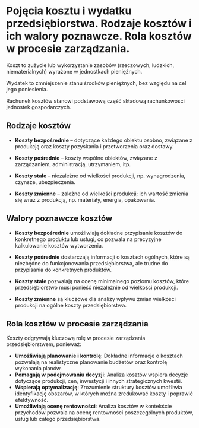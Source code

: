# Pojęcia kosztu i wydatku przedsiębiorstwa. Rodzaje kosztów i ich walory poznawcze. Rola kosztów w procesie zarządzania.

Koszt to zużycie lub wykorzystanie zasobów (rzeczowych, ludzkich, niematerialnych) wyrażone w jednostkach pieniężnych.

Wydatek to zmniejszenie stanu środków pieniężnych, bez względu na cel jego poniesienia.

Rachunek kosztów stanowi podstawową część składową rachunkowości jednostek gospodarczych.

## Rodzaje kosztów

- **Koszty bezpośrednie** – dotyczące każdego obiektu osobno, związane z produkcją oraz koszty pozyskania i
  przetworzenia oraz dostawy.
- **Koszty pośrednie** – koszty wspólne obiektów, związane z zarządzaniem, administracją, utrzymaniem, itp.

- **Koszty stałe** – niezależne od wielkości produkcji, np. wynagrodzenia, czynsze, ubezpieczenia.
- **Koszty zmienne** – zależne od wielkości produkcji; ich wartość zmienia się wraz z produkcją, np. materiały, energia,
  opakowania.

## Walory poznawcze kosztów

- **Koszty bezpośrednie** umożliwiają dokładne przypisanie kosztów do konkretnego produktu lub usługi, co pozwala na
  precyzyjne kalkulowanie kosztów wytworzenia.
- **Koszty pośrednie** dostarczają informacji o kosztach ogólnych, które są niezbędne do funkcjonowania
  przedsiębiorstwa, ale trudne do przypisania do konkretnych produktów.

- **Koszty stałe** pozwalają na ocenę minimalnego poziomu kosztów, które przedsiębiorstwo musi ponieść niezależnie od
  wielkości produkcji.
- **Koszty zmienne** są kluczowe dla analizy wpływu zmian wielkości produkcji na ogólne koszty przedsiębiorstwa.

## Rola kosztów w procesie zarządzania

Koszty odgrywają kluczową rolę w procesie zarządzania przedsiębiorstwem, ponieważ:

- **Umożliwiają planowanie i kontrolę**: Dokładne informacje o kosztach pozwalają na realistyczne planowanie budżetów
  oraz kontrolę wykonania planów.
- **Pomagają w podejmowaniu decyzji**: Analiza kosztów wspiera decyzje dotyczące produkcji, cen, inwestycji i innych
  strategicznych kwestii.
- **Wspierają optymalizację**: Zrozumienie struktury kosztów umożliwia identyfikację obszarów, w których można
  zredukować koszty i poprawić efektywność.
- **Umożliwiają ocenę rentowności**: Analiza kosztów w kontekście przychodów pozwala na ocenę rentowności poszczególnych
  produktów, usług lub całego przedsiębiorstwa.
